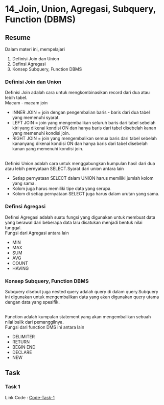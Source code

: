 # 14_Join, Union, Agregasi, Subquery, Function (DBMS)

## Resume

Dalam materi ini, mempelajari <br />

1. Definisi Join dan Union<br />
2. Definsi Agregasi <br />
3. Konsep Subquery, Function DBMS <br />

### Definisi Join dan Union

Definisi Join adalah cara untuk mengkombinasikan record dari dua atau lebih tabel.<br />
Macam - macam join <br />

- INNER JOIN = join dengan pengembalian baris - baris dari dua tabel yang memenuhi syarat.<br />
- LEFT JOIN = join yang mengembalikan seluruh baris dari tabel sebelah kiri yang dikenai kondisi ON dan hanya baris dari tabel disebelah kanan yang memenuhi kondisi join.<br />
- RIGHT JOIN = join yang mengembalikan semua baris dari tabel sebelah kananyang dikenai kondisi ON dan hanya baris dari tabel disebelah kanan yang memenuhi kondisi join.<br /><br />

Definisi Union adalah cara untuk menggabungkan kumpulan hasil dari dua atau lebih pernyataan SELECT.Syarat dari union antara lain <br />

- Setiap pernyataan SELECT dalam UNION harus memiliki jumlah kolom yang sama.<br />
- Kolom juga harus memiliki tipe data yang serupa.<br />
- Kolom di setiap pernyataan SELECT juga harus dalam urutan yang sama.

### Definsi Agregasi

Definsi Agregasi adalah suatu fungsi yang digunakan untuk membuat data yang berawal dari beberapa data lalu disatukan menjadi bentuk nilai tunggal.<br /> Fungsi dari Agregasi antara lain <br />

- MIN <br />
- MAX <br />
- SUM <br />
- AVG <br />
- COUNT <br />
- HAVING

### Konsep Subquery, Function DBMS

Subquery disebut juga nested query adalah query di dalam query.Subquery ini digunakan untuk mengembalikan data yang akan digunakan query utama dengan data yang spesifik.<br /><br />

Function adalah kumpulan statement yang akan mengembalikan sebuah nilai balik dari pemanggilnya.<br />
Fungsi dari function DMS ini antara lain <br />

- DELIMITER<br />
- RETURN <br />
- BEGIN END<br />
- DECLARE<br />
- NEW<br />

## Task

### Task 1

Link Code : [Code-Task-1](https://drive.google.com/drive/folders/1jOK370AVOTvjlbmvIc6-DMfq_3WA8KUa?usp=sharing)

